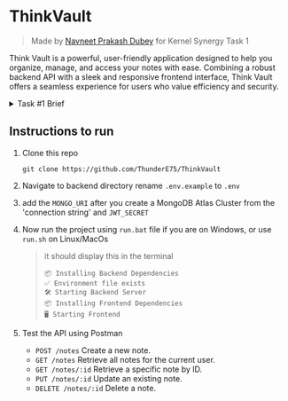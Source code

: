 # ThinkVault

>  Made by [Navneet Prakash Dubey](https://github.com/ThunderE75/) for Kernel Synergy Task 1 

Think Vault is a powerful, user-friendly application designed to help you organize, manage, and access your notes with ease. Combining a robust backend API with a sleek and responsive frontend interface, Think Vault offers a seamless experience for users who value efficiency and security.


<details>
  <summary>Task #1 Brief</summary>
    <br>    

> Develop a production level notes taking api.

## Task Description:

### Set up the project:

- Create a new Node.js project directory.
- Initialize the project with npm init -y.
- Install the necessary dependencies: express, mongoose, body-parser.

### Create server.js:

- Establish a connection to your MongoDB database.
- Define a Mongoose schema for storing notes (e.g., title, content, user ID, creation date, last updated).
- Create a Mongoose model based on the schema.

### Implement the following routes:
- `POST /notes` Create a new note.
- `GET /notes` Retrieve all notes for the current user.
- `GET /notes/:id` Retrieve a specific note by ID.
- `PUT /notes/:id` Update an existing note.
- `DELETE /notes/:id` Delete a note.

</details>

## Instructions to run

1. Clone this repo
    ```
    git clone https://github.com/ThunderE75/ThinkVault
    ```

1. Navigate to backend directory rename `.env.example` to `.env` 

1. add the `MONGO_URI` after you create a MongoDB Atlas Cluster from the 'connection string' and `JWT_SECRET`

1. Now run the project using `run.bat` file if you are on Windows, or use `run.sh` on Linux/MacOs

    > it should display this in the terminal 
    > ```
    > 📦 Installing Backend Dependencies
    > ✅ Environment file exists
    > 🛠️ Starting Backend Server
    > 📦 Installing Frontend Dependencies
    > 🖥️ Starting Frontend
    > ```

1. Test the API using Postman 
    - `POST /notes` Create a new note.
    - `GET /notes` Retrieve all notes for the current user.
    - `GET /notes/:id` Retrieve a specific note by ID.
    - `PUT /notes/:id` Update an existing note.
    - `DELETE /notes/:id` Delete a note.